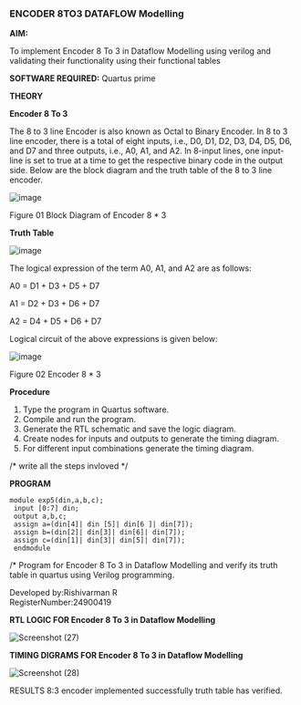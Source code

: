 ### ENCODER 8TO3 DATAFLOW Modelling

**AIM:**

To implement  Encoder 8 To 3 in Dataflow Modelling using verilog and validating their functionality using their functional tables

**SOFTWARE REQUIRED:** Quartus prime

**THEORY**

**Encoder 8 To 3**

The 8 to 3 line Encoder is also known as Octal to Binary Encoder. In 8 to 3 line encoder, there is a total of eight inputs, i.e., D0, D1, D2, D3, D4, D5, D6, and D7 and three outputs, i.e., A0, A1, and A2. In 8-input lines, one input-line is set to true at a time to get the respective binary code in the output side. Below are the block diagram and the truth table of the 8 to 3 line encoder.

![image](https://github.com/naavaneetha/ENCODER8TO3DATAFLOW/assets/154305477/0bc242c1-eb9e-4c47-afe5-30428470efc3)

Figure 01  Block Diagram of Encoder 8 * 3

**Truth Table**

![image](https://github.com/naavaneetha/ENCODER8TO3DATAFLOW/assets/154305477/35496b14-ae6e-4cd1-9abd-d6736b576575)

The logical expression of the term A0, A1, and A2 are as follows:

A0 = D1 + D3 + D5 + D7

A1 = D2 + D3 + D6 + D7

A2 = D4 + D5 + D6 + D7

Logical circuit of the above expressions is given below:

![image](https://github.com/naavaneetha/ENCODER8TO3DATAFLOW/assets/154305477/95acaee6-c873-4c75-89eb-ef09fb158053)

Figure 02  Encoder 8 * 3

**Procedure**
1. Type the program in Quartus software.
 2. Compile and run the program.
 3. Generate the RTL schematic and save the logic diagram.
4. Create nodes for inputs and outputs to generate the timing diagram.
 5. For different input combinations generate the timing diagram.

/* write all the steps invloved */

**PROGRAM**
```
module exp5(din,a,b,c);
 input [0:7] din;
 output a,b,c;
 assign a=(din[4]| din [5]| din[6 ]| din[7]);
 assign b=(din[2]| din[3]| din[6]| din[7]);
 assign c=(din[1]| din[3]| din[5]| din[7]);
 endmodule
```
/* Program for Encoder 8 To 3 in Dataflow Modelling and verify its truth table in quartus using Verilog programming. 

Developed by:Rishivarman R <br>
RegisterNumber:24900419


**RTL LOGIC FOR Encoder 8 To 3 in Dataflow Modelling**

![Screenshot (27)](https://github.com/user-attachments/assets/bb58bfca-e469-48a2-b34a-00bbffcb0688)

**TIMING DIGRAMS FOR Encoder 8 To 3 in Dataflow Modelling**

![Screenshot (28)](https://github.com/user-attachments/assets/d67df5da-7f05-4e23-a088-008a878b1420)

RESULTS 8:3 encoder implemented successfully truth table has verified.







